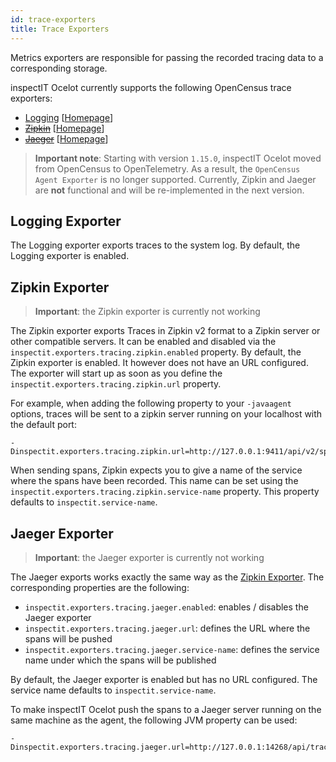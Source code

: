 ```yaml
---
id: trace-exporters
title: Trace Exporters
---
```


Metrics exporters are responsible for passing the recorded tracing data to a corresponding storage.

inspectIT Ocelot currently supports the following OpenCensus trace exporters:

* [Logging](#logging-exporter) [[Homepage](https://github.com/open-telemetry/opentelemetry-java/blob/main/exporters/logging/src/main/java/io/opentelemetry/exporter/logging/LoggingSpanExporter.java)]
* [~~Zipkin~~](#zipkin-exporter) [[Homepage](https://zipkin.io/)]
* [~~Jaeger~~](#jaeger-exporter) [[Homepage](https://www.jaegertracing.io/)]

>**Important note**: Starting with version `1.15.0`, inspectIT Ocelot moved from OpenCensus to OpenTelemetry. As a result, the `OpenCensus Agent Exporter` is no longer supported.
Currently, Zipkin and Jaeger are **not** functional and will be re-implemented in the next version.

## Logging Exporter

The Logging exporter exports traces to the system log. By default, the Logging exporter is enabled.

## Zipkin Exporter
>**Important**: the Zipkin exporter is currently not working

The Zipkin exporter exports Traces in Zipkin v2 format to a Zipkin server or other compatible servers.
It can be enabled and disabled via the `inspectit.exporters.tracing.zipkin.enabled` property. By default, the Zipkin exporter is enabled. It however does not have an URL configured. The exporter will start up as soon as you define the `inspectit.exporters.tracing.zipkin.url` property.

For example, when adding the following property to your `-javaagent` options, traces will be sent to a zipkin server running on your localhost with the default port:

```
-Dinspectit.exporters.tracing.zipkin.url=http://127.0.0.1:9411/api/v2/spans
```

When sending spans, Zipkin expects you to give a name of the service where the spans have been recorded. This name can be set using the `inspectit.exporters.tracing.zipkin.service-name` property. This property defaults to `inspectit.service-name`.


## Jaeger Exporter
>**Important**: the Jaeger exporter is currently not working

The Jaeger exports works exactly the same way as the [Zipkin Exporter](#zipkin-exporter).
The corresponding properties are the following:

* `inspectit.exporters.tracing.jaeger.enabled`: enables / disables the Jaeger exporter
* `inspectit.exporters.tracing.jaeger.url`: defines the URL where the spans will be pushed
* `inspectit.exporters.tracing.jaeger.service-name`: defines the service name under which the spans will be published

By default, the Jaeger exporter is enabled but has no URL configured.
The service name defaults to `inspectit.service-name`.

To make inspectIT Ocelot push the spans to a Jaeger server running on the same machine as the agent, the following JVM property can be used:

```
-Dinspectit.exporters.tracing.jaeger.url=http://127.0.0.1:14268/api/traces
```
